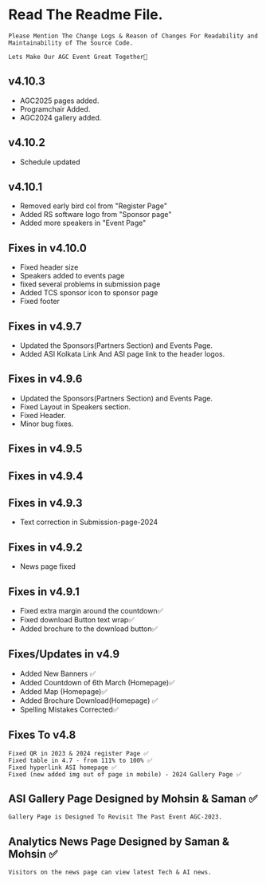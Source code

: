# Read The Readme File.
```
Please Mention The Change Logs & Reason of Changes For Readability and Maintainability of The Source Code.
```
```
Lets Make Our AGC Event Great Together🙂
```

## v4.10.3
- AGC2025 pages added.
- Programchair Added.
- AGC2024 gallery added.


## v4.10.2
- Schedule updated

## v4.10.1
- Removed early bird col from "Register Page"
- Added RS software logo from "Sponsor page"
- Added more speakers in "Event Page"

## Fixes in v4.10.0
- Fixed header size
- Speakers added to events page
- fixed several problems in submission page
- Added TCS sponsor icon to sponsor page 
- Fixed footer

## Fixes in v4.9.7
- Updated the Sponsors(Partners Section) and Events Page.
- Added ASI Kolkata Link And ASI page link to the header logos.

## Fixes in v4.9.6
- Updated the Sponsors(Partners Section) and Events Page.
- Fixed Layout in Speakers section.
- Fixed Header.
- Minor bug fixes.

## Fixes in v4.9.5

## Fixes in v4.9.4


## Fixes in v4.9.3
- Text correction in Submission-page-2024

## Fixes in v4.9.2
- News page fixed

## Fixes in v4.9.1
- Fixed extra margin around the countdown✅
- Fixed download Button text wrap✅
- Added brochure to the download button✅

## Fixes/Updates in v4.9
- Added New Banners ✅
- Added Countdown of 6th March (Homepage)✅
- Added Map (Homepage)✅
- Added Brochure Download(Homepage) ✅
- Spelling Mistakes Corrected✅

## Fixes To v4.8
```
Fixed QR in 2023 & 2024 register Page ✅
Fixed table in 4.7 - from 111% to 100% ✅
Fixed hyperlink ASI homepage ✅
Fixed (new added img out of page in mobile) - 2024 Gallery Page ✅
```

## ASI Gallery Page Designed by Mohsin & Saman ✅
```
Gallery Page is Designed To Revisit The Past Event AGC-2023.
```

## Analytics News Page Designed by Saman & Mohsin ✅
```
Visitors on the news page can view latest Tech & AI news.
```